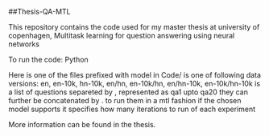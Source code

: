 ##Thesis-QA-MTL

This repository contains the code used for my master thesis at university of copenhagen,
Multitask learning for question answering using neural networks

To run the code:
Python <modelfile> <ver> <qas> <iterations>

Here <modelfile> is one of the files prefixed with model in Code/
<ver> is one of following data versions: en, en-10k, hn-10k, en/hn, en-10k/hn, en/hn-10k, en-10k/hn-10k
<qas> is a list of questions separeted by , represented as qa1 upto qa20
they can further be concatenated by . to run them in a mtl fashion if the chosen model supports it
<iterations> specifies how many iterations to run of each experiment

More information can be found in the thesis.